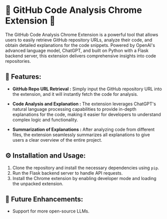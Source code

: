 # 🌟 GitHub Code Analysis Chrome Extension 🌟

The GitHub Code Analysis Chrome Extension is a powerful tool that allows users to easily retrieve GitHub repository URLs, analyze their code, and obtain detailed explanations for the code snippets. Powered by OpenAI's advanced language model, ChatGPT, and built on Python with a Flask backend server, this extension delivers comprehensive insights into code repositories.

## 🚀 Features:

- **GitHub Repo URL Retrieval :** Simply input the GitHub repository URL into the extension, and it will instantly fetch the code for analysis.

- **Code Analysis and Explanation :** The extension leverages ChatGPT's natural language processing capabilities to provide in-depth explanations for the code, making it easier for developers to understand complex logic and functionality.

- **Summarization of Explanations :** After analyzing code from different files, the extension seamlessly summarizes all explanations to give users a clear overview of the entire project.

## ⚙️ Installation and Usage:

1. Clone the repository and install the necessary dependencies using `pip`.
2. Run the Flask backend server to handle API requests.
3. Install the Chrome extension by enabling developer mode and loading the unpacked extension.

## 🎯 Future Enhancements:

- Support for more open-source LLMs.
